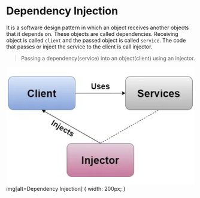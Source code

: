 
# **Dependency Injection**

It is a software design pattern in which an object receives another objects that it depends on. These objects are called dependencies. Receiving object is called `client` and the passed object is called `service`. The code that passes or inject the service to the client is call injector.

> Passing a dependency(service) into an object(client) using an injector.

![Dependency Injection](DependencyInjection.png)
img[alt=Dependency Injection] { width: 200px; }
